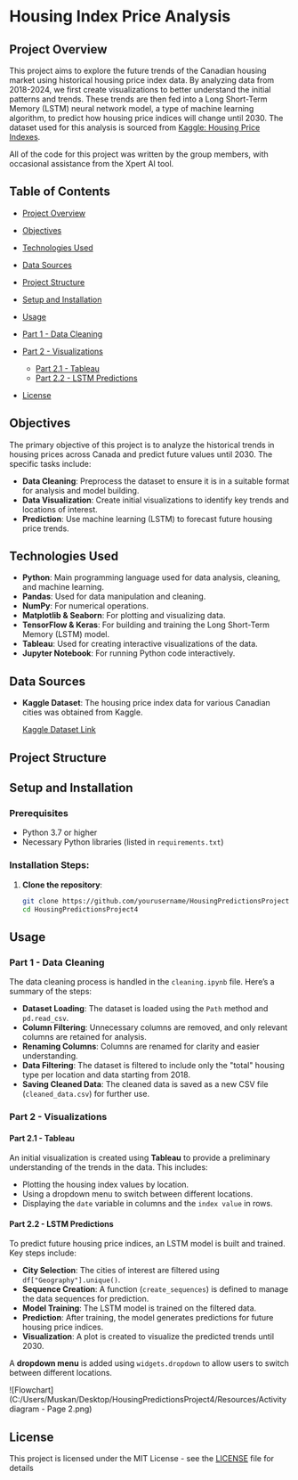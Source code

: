 # Housing Index Price Analysis

## Project Overview

This project aims to explore the future trends of the Canadian housing market using historical housing price index data. By analyzing data from 2018-2024, we first create visualizations to better understand the initial patterns and trends. These trends are then fed into a Long Short-Term Memory (LSTM) neural network model, a type of machine learning algorithm, to predict how housing price indices will change until 2030. The dataset used for this analysis is sourced from [Kaggle: Housing Price Indexes](https://www.kaggle.com/datasets/noeyislearning/housing-price-indexes).

All of the code for this project was written by the group members, with occasional assistance from the Xpert AI tool.

## Table of Contents
- [Project Overview](#project-overview)
- [Objectives](#objectives)
- [Technologies Used](#technologies-used)
- [Data Sources](#data-sources)
- [Project Structure](#project-structure)
- [Setup and Installation](#setup-and-installation)
- [Usage](#usage)
- [Part 1 - Data Cleaning](#part-1---data-cleaning)
- [Part 2 - Visualizations](#part-2---visualizations)
  - [Part 2.1 - Tableau](#part-21---tableau)
  - [Part 2.2 - LSTM Predictions](#part-22---lstm-predictions)

- [License](#license)

## Objectives
The primary objective of this project is to analyze the historical trends in housing prices across Canada and predict future values until 2030. The specific tasks include:
- **Data Cleaning**: Preprocess the dataset to ensure it is in a suitable format for analysis and model building.
- **Data Visualization**: Create initial visualizations to identify key trends and locations of interest.
- **Prediction**: Use machine learning (LSTM) to forecast future housing price trends.

## Technologies Used
- **Python**: Main programming language used for data analysis, cleaning, and machine learning.
- **Pandas**: Used for data manipulation and cleaning.
- **NumPy**: For numerical operations.
- **Matplotlib & Seaborn**: For plotting and visualizing data.
- **TensorFlow & Keras**: For building and training the Long Short-Term Memory (LSTM) model.
- **Tableau**: Used for creating interactive visualizations of the data.
- **Jupyter Notebook**: For running Python code interactively.

## Data Sources
- **Kaggle Dataset**: The housing price index data for various Canadian cities was obtained from Kaggle.
  
    [Kaggle Dataset Link](https://www.kaggle.com/datasets/noeyislearning/housing-price-indexes)

## Project Structure


## Setup and Installation

### Prerequisites
- Python 3.7 or higher
- Necessary Python libraries (listed in `requirements.txt`)

### Installation Steps:
1. **Clone the repository**:
    ```bash
    git clone https://github.com/yourusername/HousingPredictionsProject4.git
    cd HousingPredictionsProject4

## Usage

### Part 1 - Data Cleaning
The data cleaning process is handled in the `cleaning.ipynb` file. Here’s a summary of the steps:
- **Dataset Loading**: The dataset is loaded using the `Path` method and `pd.read_csv`.
- **Column Filtering**: Unnecessary columns are removed, and only relevant columns are retained for analysis.
- **Renaming Columns**: Columns are renamed for clarity and easier understanding.
- **Data Filtering**: The dataset is filtered to include only the "total" housing type per location and data starting from 2018.
- **Saving Cleaned Data**: The cleaned data is saved as a new CSV file (`cleaned_data.csv`) for further use.

### Part 2 - Visualizations
#### Part 2.1 - Tableau
An initial visualization is created using **Tableau** to provide a preliminary understanding of the trends in the data. This includes:
- Plotting the housing index values by location.
- Using a dropdown menu to switch between different locations.
- Displaying the `date` variable in columns and the `index value` in rows.

#### Part 2.2 - LSTM Predictions
To predict future housing price indices, an LSTM model is built and trained. Key steps include:
- **City Selection**: The cities of interest are filtered using `df["Geography"].unique()`.
- **Sequence Creation**: A function (`create_sequences`) is defined to manage the data sequences for prediction.
- **Model Training**: The LSTM model is trained on the filtered data.
- **Prediction**: After training, the model generates predictions for future housing price indices.
- **Visualization**: A plot is created to visualize the predicted trends until 2030.

A **dropdown menu** is added using `widgets.dropdown` to allow users to switch between different locations.

![Flowchart](C:/Users/Muskan/Desktop/HousingPredictionsProject4/Resources/Activity diagram - Page 2.png)



## License
This project is licensed under the MIT License - see the [LICENSE](LICENSE) file for details

